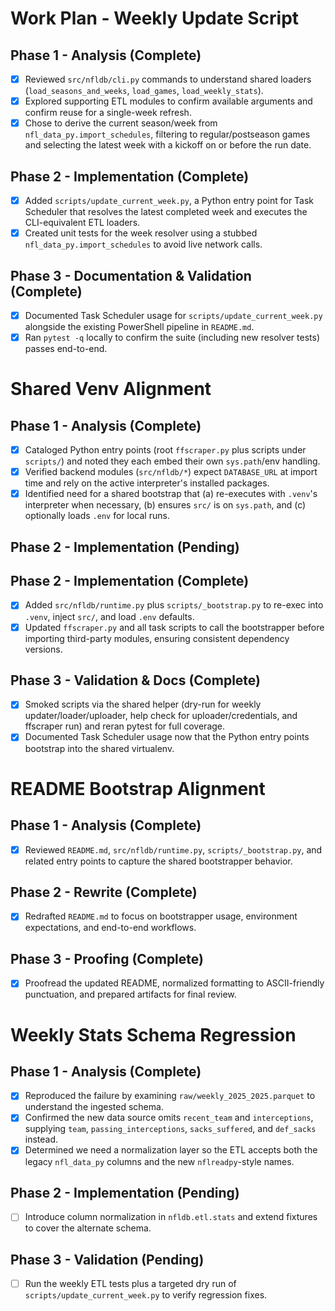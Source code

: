 # Work Plan - Weekly Update Script

## Phase 1 - Analysis (Complete)
- [x] Reviewed `src/nfldb/cli.py` commands to understand shared loaders (`load_seasons_and_weeks`, `load_games`, `load_weekly_stats`).
- [x] Explored supporting ETL modules to confirm available arguments and confirm reuse for a single-week refresh.
- [x] Chose to derive the current season/week from `nfl_data_py.import_schedules`, filtering to regular/postseason games and selecting the latest week with a kickoff on or before the run date.

## Phase 2 - Implementation (Complete)
- [x] Added `scripts/update_current_week.py`, a Python entry point for Task Scheduler that resolves the latest completed week and executes the CLI-equivalent ETL loaders.
- [x] Created unit tests for the week resolver using a stubbed `nfl_data_py.import_schedules` to avoid live network calls.

## Phase 3 - Documentation & Validation (Complete)
- [x] Documented Task Scheduler usage for `scripts/update_current_week.py` alongside the existing PowerShell pipeline in `README.md`.
- [x] Ran `pytest -q` locally to confirm the suite (including new resolver tests) passes end-to-end.

# Shared Venv Alignment

## Phase 1 - Analysis (Complete)
- [x] Cataloged Python entry points (root `ffscraper.py` plus scripts under `scripts/`) and noted they each embed their own `sys.path`/env handling.
- [x] Verified backend modules (`src/nfldb/*`) expect `DATABASE_URL` at import time and rely on the active interpreter's installed packages.
- [x] Identified need for a shared bootstrap that (a) re-executes with `.venv`'s interpreter when necessary, (b) ensures `src/` is on `sys.path`, and (c) optionally loads `.env` for local runs.

## Phase 2 - Implementation (Pending)
## Phase 2 - Implementation (Complete)
- [x] Added `src/nfldb/runtime.py` plus `scripts/_bootstrap.py` to re-exec into `.venv`, inject `src/`, and load `.env` defaults.
- [x] Updated `ffscraper.py` and all task scripts to call the bootstrapper before importing third-party modules, ensuring consistent dependency versions.

## Phase 3 - Validation & Docs (Complete)
- [x] Smoked scripts via the shared helper (dry-run for weekly updater/loader/uploader, help check for uploader/credentials, and ffscraper run) and reran pytest for full coverage.
- [x] Documented Task Scheduler usage now that the Python entry points bootstrap into the shared virtualenv.

# README Bootstrap Alignment

## Phase 1 - Analysis (Complete)
- [x] Reviewed `README.md`, `src/nfldb/runtime.py`, `scripts/_bootstrap.py`, and related entry points to capture the shared bootstrapper behavior.

## Phase 2 - Rewrite (Complete)
- [x] Redrafted `README.md` to focus on bootstrapper usage, environment expectations, and end-to-end workflows.

## Phase 3 - Proofing (Complete)
- [x] Proofread the updated README, normalized formatting to ASCII-friendly punctuation, and prepared artifacts for final review.

# Weekly Stats Schema Regression

## Phase 1 - Analysis (Complete)
- [x] Reproduced the failure by examining `raw/weekly_2025_2025.parquet` to understand the ingested schema.
- [x] Confirmed the new data source omits `recent_team` and `interceptions`, supplying `team`, `passing_interceptions`, `sacks_suffered`, and `def_sacks` instead.
- [x] Determined we need a normalization layer so the ETL accepts both the legacy `nfl_data_py` columns and the new `nflreadpy`-style names.

## Phase 2 - Implementation (Pending)
- [ ] Introduce column normalization in `nfldb.etl.stats` and extend fixtures to cover the alternate schema.

## Phase 3 - Validation (Pending)
- [ ] Run the weekly ETL tests plus a targeted dry run of `scripts/update_current_week.py` to verify regression fixes.
